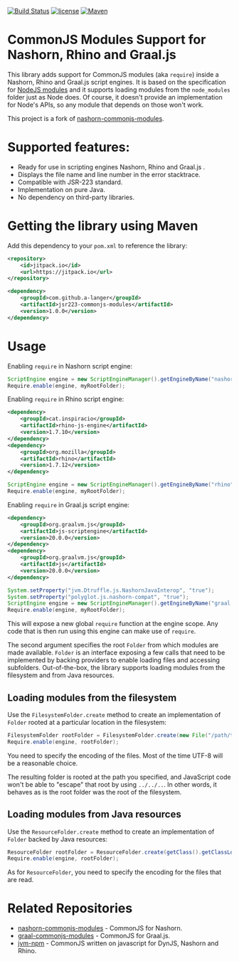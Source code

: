 [![Build Status](https://travis-ci.org/a-langer/jsr223-commonjs-modules.svg?branch=master)](https://travis-ci.org/a-langer/jsr223-commonjs-modules)
[![license](http://img.shields.io/badge/license-MIT-brightgreen.svg)](https://github.com/a-langer/jsr223-commonjs-modules/blob/master/LICENSE)
[![Maven](https://img.shields.io/github/tag/a-langer/jsr223-commonjs-modules.svg?label=maven)](https://jitpack.io/#a-langer/jsr223-commonjs-modules)

# CommonJS Modules Support for Nashorn, Rhino and Graal.js

This library adds support for CommonJS modules (aka `require`) inside a Nashorn, Rhino and Graal.js script engines. It is based on the specification for [NodeJS modules](https://nodejs.org/api/modules.html) and it supports loading modules from the `node_modules` folder just as Node does. Of course, it doesn't provide an implementation for Node's APIs, so any module that depends on those won't work.

This project is a fork of [nashorn-commonjs-modules](https://github.com/malaporte/nashorn-commonjs-modules).

# Supported features:

* Ready for use in scripting engines Nashorn, Rhino and Graal.js .
* Displays the file name and line number in the error stacktrace.
* Compatible with JSR-223 standard.
* Implementation on pure Java.
* No dependency on third-party libraries.

# Getting the library using Maven

Add this dependency to your `pom.xml` to reference the library:

```xml
<repository>
    <id>jitpack.io</id>
    <url>https://jitpack.io</url>
</repository>

<dependency>
    <groupId>com.github.a-langer</groupId>
    <artifactId>jsr223-commonjs-modules</artifactId>
    <version>1.0.0</version>
</dependency>
```

# Usage

Enabling `require` in Nashorn script engine:

```java
ScriptEngine engine = new ScriptEngineManager().getEngineByName("nashorn");
Require.enable(engine, myRootFolder);
```

Enabling `require` in Rhino script engine:

```xml
<dependency>
    <groupId>cat.inspiracio</groupId>
    <artifactId>rhino-js-engine</artifactId>
    <version>1.7.10</version>
</dependency>
<dependency>
    <groupId>org.mozilla</groupId>
    <artifactId>rhino</artifactId>
    <version>1.7.12</version>
</dependency>
```

```java
ScriptEngine engine = new ScriptEngineManager().getEngineByName("rhino");
Require.enable(engine, myRootFolder);
```

Enabling `require` in Graal.js script engine:

```xml
<dependency>
    <groupId>org.graalvm.js</groupId>
    <artifactId>js-scriptengine</artifactId>
    <version>20.0.0</version>
</dependency>
<dependency>
    <groupId>org.graalvm.js</groupId>
    <artifactId>js</artifactId>
    <version>20.0.0</version>
</dependency>
```

```java
System.setProperty("jvm.Dtruffle.js.NashornJavaInterop", "true");
System.setProperty("polyglot.js.nashorn-compat", "true");
ScriptEngine engine = new ScriptEngineManager().getEngineByName("graal.js");
Require.enable(engine, myRootFolder);
```

This will expose a new global `require` function at the engine scope. Any code that is then run using this engine can make use of `require`.

The second argument specifies the root `Folder` from which modules are made available. `Folder` is an interface exposing a few calls that need to be implemented by backing providers to enable loading files and accessing subfolders. Out-of-the-box, the library supports loading modules from the filesystem and from Java resources.

## Loading modules from the filesystem

Use the `FilesystemFolder.create` method to create an implementation of `Folder` rooted at a particular location in the filesystem:

```java
FilesystemFolder rootFolder = FilesystemFolder.create(new File("/path/to/my/folder"), "UTF-8");
Require.enable(engine, rootFolder);
```

You need to specify the encoding of the files. Most of the time UTF-8 will be a reasonable choice.

The resulting folder is rooted at the path you specified, and JavaScript code won't be able to "escape" that root by using `../../..`. In other words, it behaves as is the root folder was the root of the filesystem.


## Loading modules from Java resources

Use the `ResourceFolder.create` method to create an implementation of `Folder` backed by Java resources:

```java
ResourceFolder rootFolder = ResourceFolder.create(getClass().getClassLoader(), "com/coveo/nashorn_modules/test1", "UTF-8");
Require.enable(engine, rootFolder);
```

As for `ResourceFolder`, you need to specify the encoding for the files that are read.

# Related Repositories
* [nashorn-commonjs-modules](https://github.com/malaporte/nashorn-commonjs-modules) - CommonJS for Nashorn.
* [graal-commonjs-modules](https://github.com/transposit/graal-commonjs-modules) - CommonJS for Graal.js.
* [jvm-npm](https://github.com/nodyn/jvm-npm) - CommonJS written on javascript for DynJS, Nashorn and Rhino.

